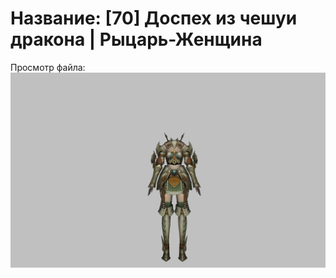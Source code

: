 # Название: [70] Доспех из чешуи дракона | Рыцарь-Женщина

Просмотр файла:
![p010007.png](p010007.png)